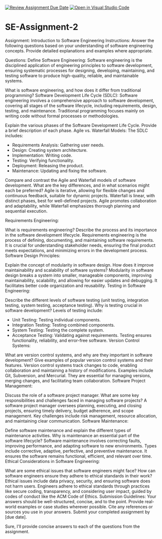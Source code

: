 [![Review Assignment Due Date](https://classroom.github.com/assets/deadline-readme-button-24ddc0f5d75046c5622901739e7c5dd533143b0c8e959d652212380cedb1ea36.svg)](https://classroom.github.com/a/-ucQIGTc)
[![Open in Visual Studio Code](https://classroom.github.com/assets/open-in-vscode-718a45dd9cf7e7f842a935f5ebbe5719a5e09af4491e668f4dbf3b35d5cca122.svg)](https://classroom.github.com/online_ide?assignment_repo_id=15236821&assignment_repo_type=AssignmentRepo)
# SE-Assignment-2
Assignment: Introduction to Software Engineering
Instructions:
Answer the following questions based on your understanding of software engineering concepts. Provide detailed explanations and examples where appropriate.

Questions:
Define Software Engineering:
Software engineering is the disciplined application of engineering principles to software development, ensuring systematic processes for designing, developing, maintaining, and testing software to produce high-quality, reliable, and maintainable systems.

What is software engineering, and how does it differ from traditional programming?
Software Development Life Cycle (SDLC):
Software engineering involves a comprehensive approach to software development, covering all stages of the software lifecycle, including requirements, design, testing, and maintenance. Traditional programming focuses mainly on writing code without formal processes or methodologies.


Explain the various phases of the Software Development Life Cycle. Provide a brief description of each phase.
Agile vs. Waterfall Models:
The SDLC includes:
- Requirements Analysis: Gathering user needs.
- Design: Creating system architecture.
- Implementation: Writing code.
- Testing: Verifying functionality.
- Deployment: Releasing the product.
- Maintenance: Updating and fixing the software.

Compare and contrast the Agile and Waterfall models of software development. What are the key differences, and in what scenarios might each be preferred?
Agile is iterative, allowing for flexible changes and continuous feedback, suitable for dynamic projects. Waterfall is linear, with distinct phases, best for well-defined projects. Agile promotes collaboration and adaptability, while Waterfall emphasizes thorough planning and sequential execution.

Requirements Engineering:

What is requirements engineering? Describe the process and its importance in the software development lifecycle.
Requirements engineering is the process of defining, documenting, and maintaining software requirements. It is crucial for understanding stakeholder needs, ensuring the final product meets expectations, and minimizing errors in the development process.
Software Design Principles:

Explain the concept of modularity in software design. How does it improve maintainability and scalability of software systems?
Modularity in software design breaks a system into smaller, manageable components, improving maintainability, scalability, and allowing for easier updates and debugging. It facilitates better code organization and reusability.
Testing in Software Engineering:

Describe the different levels of software testing (unit testing, integration testing, system testing, acceptance testing). Why is testing crucial in software development?
Levels of testing include:
- Unit Testing: Testing individual components.
- Integration Testing: Testing combined components.
- System Testing: Testing the complete system.
- Acceptance Testing: Validating against requirements.
Testing ensures functionality, reliability, and error-free software.
Version Control Systems:

What are version control systems, and why are they important in software development? Give examples of popular version control systems and their features.
Version control systems track changes to code, enabling collaboration and maintaining a history of modifications. Examples include Git, Subversion, and Mercurial. They are essential for managing versions, merging changes, and facilitating team collaboration.
Software Project Management:

Discuss the role of a software project manager. What are some key responsibilities and challenges faced in managing software projects?
A software project manager oversees planning, executing, and closing projects, ensuring timely delivery, budget adherence, and scope management. Key challenges include risk management, resource allocation, and maintaining clear communication.
Software Maintenance:

Define software maintenance and explain the different types of maintenance activities. Why is maintenance an essential part of the software lifecycle?
Software maintenance involves correcting faults, improving performance, and adapting software to new environments. Types include corrective, adaptive, perfective, and preventive maintenance. It ensures the software remains functional, efficient, and relevant over time.
Ethical Considerations in Software Engineering:

What are some ethical issues that software engineers might face? How can software engineers ensure they adhere to ethical standards in their work?
Ethical issues include data privacy, security, and ensuring software does not harm users. Engineers adhere to ethical standards through practices like secure coding, transparency, and considering user impact, guided by codes of conduct like the ACM Code of Ethics.
Submission Guidelines:
Your answers should be well-structured, concise, and to the point.
Provide real-world examples or case studies wherever possible.
Cite any references or sources you use in your answers.
Submit your completed assignment by [due date].





Sure, I'll provide concise answers to each of the questions from the assignment.

